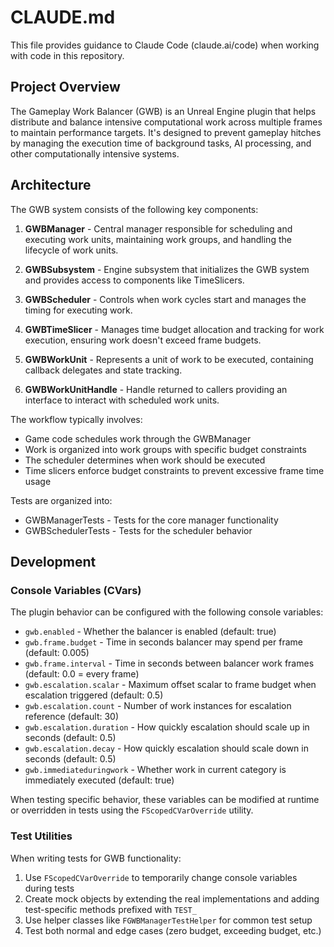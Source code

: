 # CLAUDE.md

This file provides guidance to Claude Code (claude.ai/code) when working with code in this repository.

## Project Overview

The Gameplay Work Balancer (GWB) is an Unreal Engine plugin that helps distribute and balance intensive computational work across multiple frames to maintain performance targets. It's designed to prevent gameplay hitches by managing the execution time of background tasks, AI processing, and other computationally intensive systems.

## Architecture

The GWB system consists of the following key components:

1. **GWBManager** - Central manager responsible for scheduling and executing work units, maintaining work groups, and handling the lifecycle of work units.

2. **GWBSubsystem** - Engine subsystem that initializes the GWB system and provides access to components like TimeSlicers.

3. **GWBScheduler** - Controls when work cycles start and manages the timing for executing work.

4. **GWBTimeSlicer** - Manages time budget allocation and tracking for work execution, ensuring work doesn't exceed frame budgets.

5. **GWBWorkUnit** - Represents a unit of work to be executed, containing callback delegates and state tracking.

6. **GWBWorkUnitHandle** - Handle returned to callers providing an interface to interact with scheduled work units.

The workflow typically involves:
- Game code schedules work through the GWBManager
- Work is organized into work groups with specific budget constraints
- The scheduler determines when work should be executed
- Time slicers enforce budget constraints to prevent excessive frame time usage

Tests are organized into:
- GWBManagerTests - Tests for the core manager functionality
- GWBSchedulerTests - Tests for the scheduler behavior

## Development

### Console Variables (CVars)

The plugin behavior can be configured with the following console variables:

- `gwb.enabled` - Whether the balancer is enabled (default: true)
- `gwb.frame.budget` - Time in seconds balancer may spend per frame (default: 0.005)
- `gwb.frame.interval` - Time in seconds between balancer work frames (default: 0.0 = every frame)
- `gwb.escalation.scalar` - Maximum offset scalar to frame budget when escalation triggered (default: 0.5)
- `gwb.escalation.count` - Number of work instances for escalation reference (default: 30)
- `gwb.escalation.duration` - How quickly escalation should scale up in seconds (default: 0.5)
- `gwb.escalation.decay` - How quickly escalation should scale down in seconds (default: 0.5)
- `gwb.immediateduringwork` - Whether work in current category is immediately executed (default: true)

When testing specific behavior, these variables can be modified at runtime or overridden in tests using the `FScopedCVarOverride` utility.

### Test Utilities

When writing tests for GWB functionality:

1. Use `FScopedCVarOverride` to temporarily change console variables during tests
2. Create mock objects by extending the real implementations and adding test-specific methods prefixed with `TEST_`
3. Use helper classes like `FGWBManagerTestHelper` for common test setup
4. Test both normal and edge cases (zero budget, exceeding budget, etc.)
